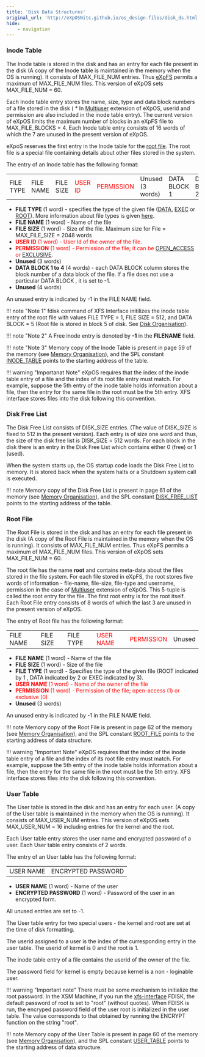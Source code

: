 ```yaml
---
title: 'Disk Data Structures'
original_url: 'http://eXpOSNitc.github.io/os_design-files/disk_ds.html'
hide:
    - navigation
---
```


### Inode Table

The Inode table is stored in the disk and has an entry for each file present in the disk (A copy of the Inode table is maintained in the memory when the OS is running). It consists of MAX\_FILE\_NUM entries. Thus [eXpFS](../os_spec-files/eXpFS.html) permits a maximum of MAX\_FILE\_NUM files. This version of eXpOS sets MAX\_FILE\_NUM = 60. 


 Each Inode table entry stores the name, size, type and data block numbers of a file stored in the disk ( * In [Multiuser](http://exposnitc.github.io/os_spec-files/multiuser.html) extension of eXpOS, userid and permission are also included in the inode table entry). The current version of eXpOS limits the maximum number of blocks in an eXpFS file to MAX\_FILE\_BLOCKS = 4. Each Inode table entry consists of 16 words of which the 7 are unused in the present version of eXpOS. 


 eXpoS reserves the first entry in the Inode table for the [root file](disk_ds.html#root_file). The root file is a special file containing details about other files stored in the system. 


The entry of an Inode table has the following format:


<table class="table table-bordered">
<tbody><tr>
<td>FILE TYPE</td>
<td>FILE NAME</td>
<td>FILE SIZE</td>
<td><font color="red">USER ID</font></td>
<td><font color="red">PERMISSION</font></td>
<td>Unused (3 words)</td>
<td>DATA BLOCK 1</td>
<td>DATA BLOCK 2</td>
<td>DATA BLOCK 3</td>
<td>DATA BLOCK 4</td>
<td>Unused (4 words)</td>
</tr>
</tbody></table>

- <b>FILE TYPE </b> (1 word) - specifies the type of the given file (<a href="../support_tools-files/constants.html">DATA</a>, <a href="../support_tools-files/constants.html">EXEC</a> or <a href="../support_tools-files/constants.html">ROOT</a>). More information about file types is given <a href="../os_spec-files/eXpFS.html" target="_blank">here</a>. 
- <b>FILE NAME</b> (1 word) - Name of the file 
- <b>FILE SIZE</b> (1 word) - Size of the file. Maximum size for File = MAX_FILE_SIZE = 2048 words 
- <b><font color="red">USER ID</b> (1 word) - User Id of the owner of the file.</font> 
- <b><font color="red">PERMISSION</b> (1 word) - Permission of the file; it can be <a href="../support_tools-files/constants.html">OPEN_ACCESS</a> or <a href="../support_tools-files/constants.html">EXCLUSIVE</a>.</font> 
- <b>Unused</b> (3 words)                   
- <b>DATA BLOCK 1 to 4</b> (4 words) - each DATA BLOCK column stores the block number of a data block of the file. If a file does not use a particular DATA BLOCK , it is set to -1.
- <b>Unused</b> (4 words) 
    
</ul>  

An unused entry is indicated by -1 in the FILE NAME field.


!!! note "Note 1"
    fdisk command of XFS Interface initilizes the inode table entry of the root file with values FILE TYPE = 1, FILE SIZE = 512, and DATA BLOCK = 5 (Root file is stored in block 5 of disk. See [Disk Organisation](../os_implementation.html)).

!!! note "Note 2"
    A Free inode entry is denoted by  **-1**  in the  **FILENAME**  field.

!!! note "Note 3"
    Memory copy of the Inode Table is present in page 59 of the memory (see [Memory Organisation](../os_implementation.html)), and the SPL constant [INODE\_TABLE](../support_tools-files/constants.html) points to the starting address of the table.

!!! warning "Importanat Note"
    eXpOS requires that the index of the inode table entry of a file and the 
    index of its root file entry must match. For example, suppose the 5th entry of the inode table holds
    information about a file, then the entry for the same file in the root must be the 5th entry. XFS
    interface stores files into the disk following this convention.


### Disk Free List
  

The Disk Free List consists of DISK\_SIZE entries. (The value of DISK\_SIZE is fixed to 512 in the present version). Each entry is of size one word and thus, the size of the disk free list is DISK\_SIZE = 512 words. For each block in the disk there is an entry in the Disk Free List which contains either 0 (free) or 1 (used). 


When the system starts up, the OS startup code loads the Disk Free List to memory. It is stored back when the system halts or a Shutdown system call is executed.


!!! note
    Memory copy of the Disk Free List is present in page 61 of the memory (see [Memory Organisation](../os_implementation.html)), and the SPL constant [DISK\_FREE\_LIST](../support_tools-files/constants.html) points to the starting address of the table.


### Root File

The Root File is stored in the disk and has an entry for each file present in the disk (A copy of the Root File is maintained in the memory when the OS is running). It consists of MAX\_FILE\_NUM entries. Thus eXpFS permits a maximum of MAX\_FILE\_NUM files. This version of eXpOS sets MAX\_FILE\_NUM = 60. 


 The root file has the name **root** and contains meta-data about the files stored in the file system. For each file stored in eXpFS, the root stores five words of information - file-name, file-size, file-type and username, permission in the case of [Multiuser](http://exposnitc.github.io/os_spec-files/multiuser.html) extension of eXpOS. This 5-tuple is called the root entry for the file. The first root entry is for the root itself. Each Root File entry consists of 8 words of which the last 3 are unused in the present version of eXpOS. 


The entry of Root file has the following format:

<table class="table table-bordered">
<tbody><tr>
<td>FILE NAME</td>
<td>FILE SIZE</td>
<td>FILE TYPE</td>
<td><font color="red">USER NAME</font></td>
<td><font color="red">PERMISSION</font></td>
<td>Unused</td>
</tr>
</tbody></table>


- **FILE NAME** (1 word) - Name of the file
- **FILE SIZE** (1 word) - Size of the file
- **FILE TYPE**  (1 word) - Specifies the type of the given file (ROOT indicated by 1 , DATA indicated by 2 or EXEC indicated by 3).
- <span style="color:red">**USER NAME** (1 word) - Name of the owner of the file</span>
- <span style="color:red">**PERMISSION** (1 word) - Permission of the file; open-access (1) or exclusive (0)</span>
- **Unused** (3 words)


An unused entry is indicated by -1 in the FILE NAME field.


!!! note
    Memory copy of the Root File is present in page 62 of the memory (see [Memory Organisation](../os_implementation.html)), and the SPL constant [ROOT\_FILE](../support_tools-files/constants.html) points to the starting address of data structure.


!!! warning "Important Note"
    eXpOS requires that the index of the inode table entry of a file and the 
    index of its root file entry must match. For example, suppose the 5th entry of the inode table holds
    information about a file, then the entry for the same file in the root must be the 5th entry. XFS
    interface stores files into the disk following this convention.

### User Table


The User table is stored in the disk and has an entry for each user. (A copy of the User table is maintained in the memory when the OS is running). It consists of MAX\_USER\_NUM entries. This version of eXpOS sets MAX\_USER\_NUM = 16 including entries for the kernel and the root. 


 Each User table entry stores the user name and encrypted password of a user. Each User table entry consists of 2 words. 


The entry of an User table has the following format:

<table class="table table-bordered">
<tbody><tr>
<td>USER NAME</td>
<td>ENCRYPTED PASSWORD</td>                      
</tr>
</tbody></table>


- **USER NAME** (1 word) - Name of the user
- **ENCRYPTED PASSWORD** (1 word) - Password of the user in an encrypted form.


All unused entries are set to -1.  


The User table entry for two special users - the kernel and root are set at the time of disk formatting.  

The userid assigned to a user is the index of the curresponding entry in the user table. The userid of kernel is 0 and the root is 1.

The inode table entry of a file contains the userid of the owner of the file.

The password field for kernel is empty because kernel is a non - loginable user.


!!! warning "Important note"
    There must be some mechanism to initialize the root password. In the XSM Machine, if you run the <a href="../support_tools-files/xfs-interface.html">xfs-interface</a> FDISK, the default password of root is set to "root" (without quotes).  When FDISK is run, the encryped password field of the user root is initialized in the user table.  The value corresponds to that obtained by running the ENCRYPT function on the string "root".  

!!! note
    Memory copy of the User Table is present in page 60 of the memory (see <a href="../os_implementation.html">Memory Organisation</a>), and the SPL constant <a href="../support_tools-files/constants.html">USER_TABLE</a> points to the starting address of data structure.
